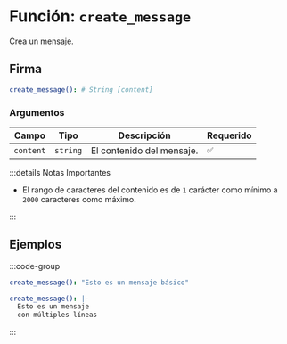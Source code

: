 # Función: `create_message`

Crea un mensaje.

## Firma

```yml
create_message(): # String [content]
```

### Argumentos

| Campo     | Tipo     | Descripción               | Requerido |
| --------- | -------- | ------------------------- | --------- |
| `content` | `string` | El contenido del mensaje. | `✅`      |

:::details Notas Importantes

- El rango de caracteres del contenido es de `1` carácter como mínimo a `2000` caracteres como máximo.

:::

## Ejemplos

:::code-group

```yml [Mensaje Básico]
create_message(): "Esto es un mensaje básico"
```

```yml [Saltos de Línea]
create_message(): |-
  Esto es un mensaje
  con múltiples líneas
```

:::
